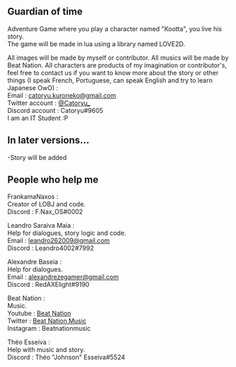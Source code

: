 Guardian of time
--
Adventure Game where you play a character named "Kootta", you live his story.  
The game will be made in lua using a library named LOVE2D.  

All images will be made by myself or contributor.
All musics will be made by Beat Nation.
All characters are products of my imagination or contributor's, feel free to contact us if you want to know more about the story or other things (I speak French, Portuguese, can speak English and try to learn Japanese OwO) :  
Email : catoryu.kuroneko@gmail.com  
Twitter account : [@Catoryu_](https://www.twitter.com/Catoryu_)  
Discord account : Catoryu#9605  
I am an IT Student :P

In later versions...
--
-Story will be added  

People who help me
--
FrankamaNaxos :  
Creator of LOBJ and code.  
Discord : F.Nax_OS#0002

Leandro Saraiva Maia :  
Help for dialogues, story logic and code.  
Email : leandro262009@gmail.com  
Discord : Leandro4002#7992

Alexandre Baseia :  
Help for dialogues.  
Email : alexandrezegamer@gmail.com  
Discord : RedAXElight#9190

Beat Nation :  
Music.  
Youtube : [Beat Nation](https://www.youtube.com/channel/UCgmVsLRg1mIr9uNLR9kuj_A)  
Twitter : [Beat Nation Music](https://twitter.com/beatnationmusic)  
Instagram : Beatnationmusic

Théo Esseiva :  
Help with music and story.  
Discord : Théo "Johnson" Esseiva#5524
